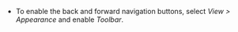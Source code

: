 * To enable the back and forward navigation buttons, select *View > Appearance* and enable *Toolbar*.
